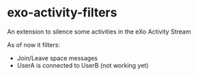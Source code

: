 exo-activity-filters
====================

An extension to silence some activities in the eXo Activity Stream

As of now it filters:

- Join/Leave space messages
- UserA is connected to UserB (not working yet)